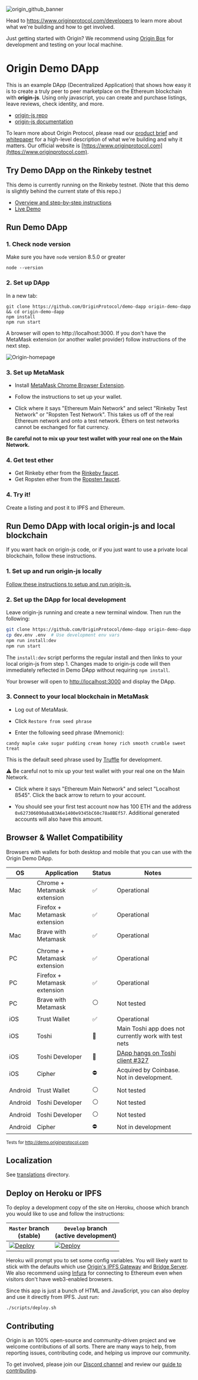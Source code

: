 ![origin_github_banner](https://user-images.githubusercontent.com/673455/37314301-f8db9a90-2618-11e8-8fee-b44f38febf38.png)

Head to https://www.originprotocol.com/developers to learn more about what we're building and how to get involved.

Just getting started with Origin? We recommend using [Origin Box](https://github.com/OriginProtocol/origin-box) for development and testing on your local machine.

# Origin Demo DApp
This is an example DApp (Decentralized Application) that shows how easy it is to create a truly peer to peer marketplace on the Ethereum blockchain with **origin-js**. Using only javascript, you can create and purchase listings, leave reviews, check identity, and more.

- [origin-js repo](https://github.com/OriginProtocol/origin-js)
- [origin-js documentation](http://docs.originprotocol.com/)

To learn more about Origin Protocol, please read our [product brief](https://www.originprotocol.com/product-brief) and [whitepaper](https://www.originprotocol.com/whitepaper) for a high-level description of what we're building and why it matters. Our official website is [https://www.originprotocol.com](https://www.originprotocol.com).

## Try Demo DApp on the Rinkeby testnet

This demo is currently running on the Rinkeby testnet. (Note that this demo is slightly behind the current state of this repo.)
- [Overview and step-by-step instructions](https://medium.com/originprotocol/origin-demo-dapp-is-now-live-on-testnet-835ae201c58)
- [Live Demo](http://demo.originprotocol.com)

## Run Demo DApp

### 1. Check node version

Make sure you have `node` version 8.5.0 or greater

```
node --version
```

### 2. Set up DApp

In a new tab:
```
git clone https://github.com/OriginProtocol/demo-dapp origin-demo-dapp && cd origin-demo-dapp
npm install
npm run start
```

A browser will open to http://localhost:3000. If you don't have the MetaMask extension (or another wallet provider) follow instructions of the next step.

![Origin-homepage](https://user-images.githubusercontent.com/673455/39952325-6d37e3be-5551-11e8-9651-b1697bad3412.png)

### 3. Set up MetaMask

- Install [MetaMask Chrome Browser Extension](https://metamask.io/).

- Follow the instructions to set up your wallet.

- Click where it says "Ethereum Main Network" and select "Rinkeby Test Network" or "Ropsten Test Network". This takes us off of the real Ethereum network and onto a test network. Ethers on test networks cannot be exchanged for fiat currency.

**Be careful not to mix up your test wallet with your real one on the Main Network.**

### 4. Get test ether

- Get Rinkeby ether from the [Rinkeby faucet](https://faucet.rinkeby.io/).
- Get Ropsten ether from the [Ropsten faucet](https://faucet.metamask.io/).

### 4. Try it!
Create a listing and post it to IPFS and Ethereum.

## Run Demo DApp with local origin-js and local blockchain

If you want hack on origin-js code, or if you just want to use a private local blockchain, follow these instructions.

### 1. Set up and run origin-js locally

[Follow these instructions to setup and run origin-js.](https://github.com/OriginProtocol/origin-js#local-development)

### 2. Set up the DApp for local development

Leave origin-js running and create a new terminal window. Then run the following:
```bash
git clone https://github.com/OriginProtocol/demo-dapp origin-demo-dapp && cd origin-demo-dapp
cp dev.env .env  # Use development env vars
npm run install:dev
npm run start
```

The `install:dev` script performs the regular install and then links to your local origin-js from step 1. Changes made to origin-js code will then immediately reflected in Demo DApp without requiring `npm install`.

Your browser will open to [http://localhost:3000](http://localhost:3000) and display the DApp.

### 3. Connect to your local blockchain in MetaMask

-  Log out of MetaMask.

- Click `Restore from seed phrase`

- Enter the following seed phrase (Mnemonic):
```
candy maple cake sugar pudding cream honey rich smooth crumble sweet treat
```
This is the default seed phrase used by [Truffle](https://github.com/trufflesuite/truffle) for development.

 ⚠️ Be careful not to mix up your test wallet with your real one on the Main Network.

- Click where it says "Ethereum Main Network" and select "Localhost 8545". Click the back arrow to return to your account.

- You should see your first test account now has 100 ETH and the address `0x627306090abaB3A6e1400e9345bC60c78a8BEf57`. Additional generated accounts will also have this amount.

## Browser & Wallet Compatibility
Browsers with wallets for both desktop and mobile that you can use with the Origin Demo DApp.


| OS | Application | Status | Notes |
| ---- | -------- | ------ | ------ |
| Mac | Chrome + Metamask extension | ✅ | Operational |
| Mac | Firefox + Metamask extension | ✅  | Operational |
| Mac | Brave with Metamask | ✅ | Operational |
|  | |  |
| PC | Chrome + Metamask extension | ✅ | Operational |
| PC | Firefox + Metamask extension | ✅ | Operational |
| PC | Brave with Metamask | ⚪️  | Not tested |
|  |  |  |
| iOS | Trust Wallet | ✅  | Operational |
| iOS | Toshi  |  🚫  | Main Toshi app does not currently work with test nets |
| iOS | Toshi Developer  |  🚫  |  [DApp hangs on Toshi client #327](https://github.com/OriginProtocol/origin-dapp/issues/327) |
| iOS | Cipher  | ⛔️  | Acquired by Coinbase. Not in development. |
|   |  |  |
| Android | Trust Wallet | ⚪️ | Not tested |
| Android | Toshi Developer  |  ⚪️  |  Not tested |
| Android | Toshi Developer  |  ⚪️  | Not tested
| Android | Cipher  |  ⛔️  | Not in development |

<sup>Tests for http://demo.originprotocol.com</sup>

## Localization
See [translations](translations) directory.

## Deploy on Heroku or IPFS

To deploy a development copy of the site on Heroku, choose which branch you would like to use and follow the instructions:

| `Master` branch <br>(stable) | `Develop` branch<br> (active development) |
|---------|----------|
| [![Deploy](https://www.herokucdn.com/deploy/button.svg)](https://heroku.com/deploy?template=https://github.com/originprotocol/demo-dapp/tree/master) | [![Deploy](https://www.herokucdn.com/deploy/button.svg)](https://heroku.com/deploy?template=https://github.com/originprotocol/demo-dapp/tree/develop) |

Heroku will prompt you to set some config variables. You will likely want to stick with the defaults which use [Origin's IPFS Gateway](https://gateway.originprotocol.com) and [Bridge Server](https://github.com/originprotocol/origin-bridge). We also recommend using [Infura](https://infura.io/) for connecting to Ethereum even when visitors don't have web3-enabled browsers.

Since this app is just a bunch of HTML and JavaScript, you can also deploy and use it directly from IPFS. Just run:

`./scripts/deploy.sh`

## Contributing

Origin is an 100% open-source and community-driven project and we welcome contributions of all sorts. There are many ways to help, from reporting issues, contributing code, and helping us improve our community.

To get involved, please join our [Discord channel](https://discord.gg/jyxpUSe) and review our [guide to contributing](https://docs.originprotocol.com/#contributing).
